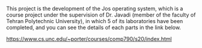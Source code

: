 This project is the development of the Jos operating system, which is a course project under the
supervision of Dr. Javadi (member of the faculty of Tehran Polytechnic University), in which 5 of 
its laboratories have been completed, and you can see the details of each parts in the link below.

https://www.cs.unc.edu/~porter/courses/comp790/s20/index.html
